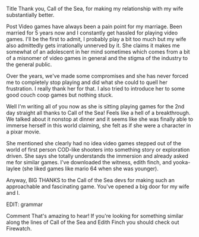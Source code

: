 Title
Thank you, Call of the Sea, for making my relationship with my wife substantially better.

Post
Video games have always been a pain point for my marriage. Been married for 5 years now and I constantly get hassled for playing video games. I'll be the first to admit, I probably play a bit too much but my wife also admittedly gets irrationally unnerved by it. She claims it makes me somewhat of an adolescent in her mind sometimes which comes from a bit of a misnomer of video games in general and the stigma of the industry to the general public.

Over the years, we've made some compromises and she has never forced me to completely stop playing and did what she could to quell her frustration. I really thank her for that. I also tried to introduce her to some good couch coop games but nothing stuck.

Well I'm writing all of you now as she is sitting playing games for the 2nd day straight all thanks to Call of the Sea! Feels like a hell of a breakthrough. We talked about it nonstop at dinner and it seems like she was finally able to immerse herself in this world claiming, she felt as if she were a character in a pixar movie.

She mentioned she clearly had no idea video games stepped out of the world of first person COD-like shooters into something story or exploration driven. She says she totally understands the immersion and already asked me for similar games. I've downloaded the witness, edith finch, and yooka-laylee (she liked games like mario 64 when she was younger).

Anyway, BIG THANKS to the Call of the Sea devs for making such an approachable and fascinating game. You've opened a big door for my wife and I.

EDIT: grammar 

Comment
That's amazing to hear! If you're looking for something similar along the lines of Call of the Sea and Edith Finch you should check out Firewatch.
